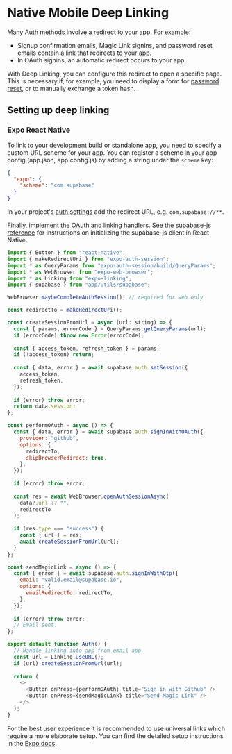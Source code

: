 # Native Mobile Deep Linking

Many Auth methods involve a redirect to your app. For example:

- Signup confirmation emails, Magic Link signins, and password reset emails contain a link that redirects to your app.
- In OAuth signins, an automatic redirect occurs to your app.

With Deep Linking, you can configure this redirect to open a specific page. This is necessary if, for example, you need to display a form for [password reset](https://supabase.com/docs/guides/auth/passwords#resetting-a-users-password-forgot-password), or to manually exchange a token hash.

## Setting up deep linking

### Expo React Native

To link to your development build or standalone app, you need to specify a custom URL scheme for your app. You can register a scheme in your app config (app.json, app.config.js) by adding a string under the `scheme` key:

```json
{
  "expo": {
    "scheme": "com.supabase"
  }
}
```

In your project's [auth settings](https://supabase.com/dashboard/project/_/auth/url-configuration) add the redirect URL, e.g. `com.supabase://**`.

Finally, implement the OAuth and linking handlers. See the [supabase-js reference](https://supabase.com/docs/reference/javascript/initializing?example=react-native-options-async-storage) for instructions on initializing the supabase-js client in React Native.

```javascript
import { Button } from "react-native";
import { makeRedirectUri } from "expo-auth-session";
import * as QueryParams from "expo-auth-session/build/QueryParams";
import * as WebBrowser from "expo-web-browser";
import * as Linking from "expo-linking";
import { supabase } from "app/utils/supabase";

WebBrowser.maybeCompleteAuthSession(); // required for web only

const redirectTo = makeRedirectUri();

const createSessionFromUrl = async (url: string) => {
  const { params, errorCode } = QueryParams.getQueryParams(url);
  if (errorCode) throw new Error(errorCode);
  
  const { access_token, refresh_token } = params;
  if (!access_token) return;
  
  const { data, error } = await supabase.auth.setSession({
    access_token,
    refresh_token,
  });
  
  if (error) throw error;
  return data.session;
};

const performOAuth = async () => {
  const { data, error } = await supabase.auth.signInWithOAuth({
    provider: "github",
    options: {
      redirectTo,
      skipBrowserRedirect: true,
    },
  });
  
  if (error) throw error;
  
  const res = await WebBrowser.openAuthSessionAsync(
    data?.url ?? "",
    redirectTo
  );
  
  if (res.type === "success") {
    const { url } = res;
    await createSessionFromUrl(url);
  }
};

const sendMagicLink = async () => {
  const { error } = await supabase.auth.signInWithOtp({
    email: "valid.email@supabase.io",
    options: {
      emailRedirectTo: redirectTo,
    },
  });
  
  if (error) throw error;
  // Email sent.
};

export default function Auth() {
  // Handle linking into app from email app.
  const url = Linking.useURL();
  if (url) createSessionFromUrl(url);
  
  return (
    <>
      <Button onPress={performOAuth} title="Sign in with Github" />
      <Button onPress={sendMagicLink} title="Send Magic Link" />
    </>
  );
}
```

For the best user experience it is recommended to use universal links which require a more elaborate setup. You can find the detailed setup instructions in the [Expo docs](https://docs.expo.dev/guides/deep-linking/).
